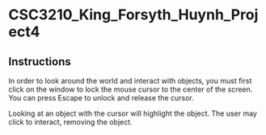 # CSC3210_King_Forsyth_Huynh_Project4

## Instructions
In order to look around the world and interact with objects, you must first click on the window to lock the mouse cursor to the center of the screen. You can press Escape to unlock and release the cursor.

Looking at an object with the cursor will highlight the object. The user may click to interact, removing the object.
